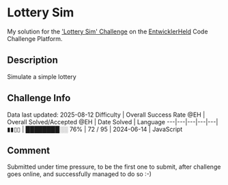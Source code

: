 # Lottery Sim

My solution for the ['Lottery Sim' Challenge](https://platform.entwicklerheld.de/challenge/lottery-sim?technology=JavaScript) on the [EntwicklerHeld](https://platform.entwicklerheld.de/) Code Challenge Platform.

## Description
Simulate a simple lottery

## Challenge Info
Data last updated: 2025-08-12
Difficulty | Overall Success Rate @EH | Overall Solved/Accepted @EH | Date Solved | Language
---|---|---|---|---|
▮▮▯▯ | ████████░░ 76% | 72 / 95 | 2024-06-14 | JavaScript

## Comment
Submitted under time pressure, to be the first one to submit, after challenge goes online, and successfully managed to do so :-)